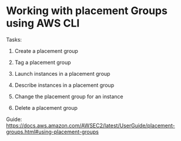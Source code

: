 # Working with placement Groups using AWS CLI

Tasks:
1. Create a placement group

2. Tag a placement group
3. Launch instances in a placement group
4. Describe instances in a placement group
5. Change the placement group for an instance
6. Delete a placement group


Guide:
https://docs.aws.amazon.com/AWSEC2/latest/UserGuide/placement-groups.html#using-placement-groups
